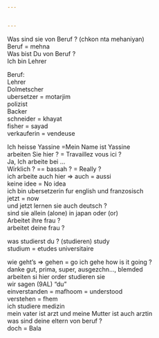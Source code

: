 ```yaml
---


---
```


<p>Was sind sie von Beruf ? (chkon nta mehaniyan)<br>
Beruf = mehna<br>
Was bist Du von Beruf ?<br>
Ich bin Lehrer</p>
<p>Beruf:<br>
Lehrer<br>
Dolmetscher<br>
ubersetzer = motarjim<br>
polizist<br>
Backer<br>
schneider = khayat<br>
fisher = sayad<br>
verkauferin = vendeuse</p>
<p>Ich heisse Yassine =Mein Name ist Yassine<br>
arbeiten Sie hier ? = Travaillez vous ici ?<br>
Ja, Ich arbeite bei …<br>
Wirklich ? == bassah ? = Really ?<br>
ich arbeite auch hier =&gt; auch = aussi<br>
keine idee = No idea<br>
ich bin ubersetzerin fur english und franzosisch<br>
jetzt = now<br>
und jetzt lernen sie auch deutsch ?<br>
sind sie allein (alone) in japan oder (or)<br>
Arbeitet ihre frau ?<br>
arbeitet deine frau ?</p>
<p>was studierst du ? (studieren) study<br>
studium = etudes universitaire</p>
<p>wie geht’s ⇒ gehen = go ich gehe how is it going ?<br>
danke gut, prima, super, ausgezchn…, blemded<br>
arbeiten si hier order studieren sie<br>
wir sagen (9AL) “du”<br>
einverstanden = mafhoom = understood<br>
verstehen = fhem<br>
ich studiere medizin<br>
mein vater ist arzt und meine Mutter ist auch arztin<br>
was sind deine eltern von beruf ?<br>
doch = Bala</p>

